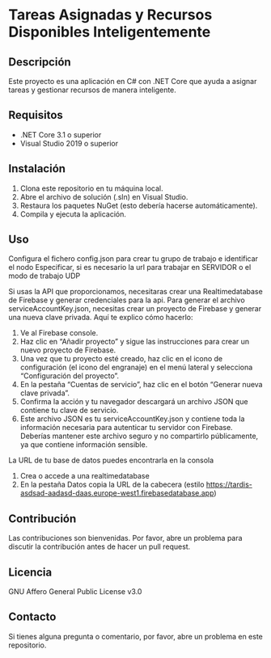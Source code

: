 # Tareas Asignadas y Recursos Disponibles Inteligentemente

## Descripción

Este proyecto es una aplicación en C# con .NET Core que ayuda a asignar tareas y gestionar recursos de manera inteligente.

## Requisitos

- .NET Core 3.1 o superior
- Visual Studio 2019 o superior

## Instalación

1. Clona este repositorio en tu máquina local.
2. Abre el archivo de solución (.sln) en Visual Studio.
3. Restaura los paquetes NuGet (esto debería hacerse automáticamente).
4. Compila y ejecuta la aplicación.

## Uso

Configura el fichero config.json para crear tu grupo de trabajo e identificar el nodo
Especificar, si es necesario la url para trabajar en SERVIDOR o el modo de trabajo UDP

Si usas la API que proporcionamos, necesitaras crear una Realtimedatabase de Firebase y generar credenciales para la api.
Para generar el archivo serviceAccountKey.json, necesitas crear un proyecto de Firebase y generar una nueva clave privada. Aquí te explico cómo hacerlo:

1. Ve al Firebase console.
2. Haz clic en “Añadir proyecto” y sigue las instrucciones para crear un nuevo proyecto de Firebase.
3. Una vez que tu proyecto esté creado, haz clic en el icono de configuración (el icono del engranaje) en el menú lateral y selecciona “Configuración del proyecto”.
4. En la pestaña “Cuentas de servicio”, haz clic en el botón “Generar nueva clave privada”.
5. Confirma la acción y tu navegador descargará un archivo JSON que contiene tu clave de servicio.
6. Este archivo JSON es tu serviceAccountKey.json y contiene toda la información necesaria para autenticar tu servidor con Firebase. Deberías mantener este archivo seguro y no compartirlo públicamente, ya que contiene información sensible.

La URL de tu base de datos puedes encontrarla en la consola
1. Crea o accede a una realtimedatabase
2. En la pestaña Datos copia la URL de la cabecera (estilo https://tardis-asdsad-aadasd-daas.europe-west1.firebasedatabase.app)


## Contribución

Las contribuciones son bienvenidas. Por favor, abre un problema para discutir la contribución antes de hacer un pull request.

## Licencia

GNU Affero General Public License v3.0

## Contacto

Si tienes alguna pregunta o comentario, por favor, abre un problema en este repositorio.
